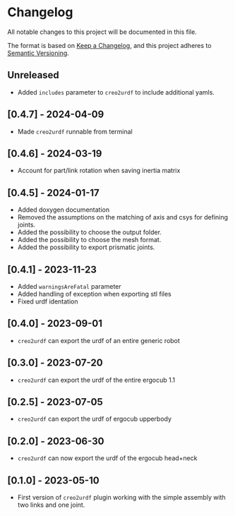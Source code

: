 # Changelog
All notable changes to this project will be documented in this file.

The format is based on [Keep a Changelog](https://keepachangelog.com/en/1.0.0/),
and this project adheres to [Semantic Versioning](https://semver.org/spec/v2.0.0.html).

## Unreleased

- Added `includes` parameter to `creo2urdf` to include additional yamls.

## [0.4.7] - 2024-04-09
- Made `creo2urdf` runnable from terminal

## [0.4.6] - 2024-03-19
- Account for part/link rotation when saving inertia matrix

## [0.4.5] - 2024-01-17

- Added doxygen documentation
- Removed the assumptions on the matching of axis and csys for defining joints.
- Added the possibility to choose the output folder.
- Added the possibility to choose the mesh format.
- Added the possibility to export prismatic joints.

## [0.4.1] - 2023-11-23

- Added `warningsAreFatal` parameter
- Added handling of exception when exporting stl files
- Fixed urdf identation

## [0.4.0] - 2023-09-01

- `creo2urdf` can export the urdf of an entire generic robot

## [0.3.0] - 2023-07-20

- `creo2urdf` can export the urdf of the entire ergocub 1.1 

## [0.2.5] - 2023-07-05

- `creo2urdf` can export the urdf of ergocub upperbody

## [0.2.0] - 2023-06-30

- `creo2urdf` can now export the urdf of the ergocub head+neck

## [0.1.0] - 2023-05-10

- First version of `creo2urdf` plugin working with the simple assembly with two links and one joint.

